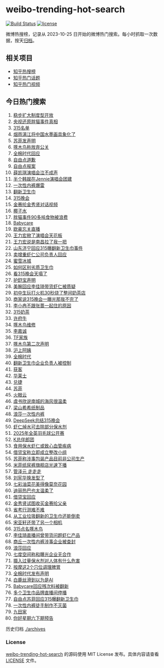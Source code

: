 # weibo-trending-hot-search

[![Build Status](https://github.com/justjavac/weibo-trending-hot-search/workflows/ci/badge.svg?branch=master)](https://github.com/justjavac/weibo-trending-hot-search/actions)
[![license](https://img.shields.io/github/license/justjavac/weibo-trending-hot-search)](https://github.com/justjavac/weibo-trending-hot-search/blob/master/LICENSE)

微博热搜榜，记录从 2023-10-25 日开始的微博热门搜索。每小时抓取一次数据，按天[归档](./archives)。

## 相关项目

- [知乎热搜榜](https://github.com/justjavac/zhihu-trending-top-search)
- [知乎热门话题](https://github.com/justjavac/zhihu-trending-hot-questions)
- [知乎热门视频](https://github.com/justjavac/zhihu-trending-hot-video)

## 今日热门搜索

<!-- BEGIN -->
<!-- 最后更新时间 Sun Mar 16 2025 04:23:29 GMT+0800 (China Standard Time) -->

1. [稳步扩大制度型开放](https://s.weibo.com//weibo?q=%23%E7%A8%B3%E6%AD%A5%E6%89%A9%E5%A4%A7%E5%88%B6%E5%BA%A6%E5%9E%8B%E5%BC%80%E6%94%BE%23&Refer=new_time)
1. [央视还原胖猫事件真相](https://s.weibo.com//weibo?q=%23%E5%A4%AE%E8%A7%86%E8%BF%98%E5%8E%9F%E8%83%96%E7%8C%AB%E4%BA%8B%E4%BB%B6%E7%9C%9F%E7%9B%B8%23&t=31&band_rank=17&Refer=top)
1. [315名单](https://s.weibo.com//weibo?q=315%E5%90%8D%E5%8D%95&t=31&band_rank=1&Refer=top)
1. [烟雨漓江将中国水墨画具象化了](https://s.weibo.com//weibo?q=%23%E7%83%9F%E9%9B%A8%E6%BC%93%E6%B1%9F%E5%B0%86%E4%B8%AD%E5%9B%BD%E6%B0%B4%E5%A2%A8%E7%94%BB%E5%85%B7%E8%B1%A1%E5%8C%96%E4%BA%86%23&t=31&band_rank=3&Refer=top)
1. [苏菲发声明](https://s.weibo.com//weibo?q=%23%E8%8B%8F%E8%8F%B2%E5%8F%91%E5%A3%B0%E6%98%8E%23&t=31&band_rank=5&Refer=top)
1. [啄木鸟称放弃公关](https://s.weibo.com//weibo?q=%23%E5%95%84%E6%9C%A8%E9%B8%9F%E7%A7%B0%E6%94%BE%E5%BC%83%E5%85%AC%E5%85%B3%23&t=31&band_rank=25&Refer=top)
1. [全棉时代回应](https://s.weibo.com//weibo?q=%23%E5%85%A8%E6%A3%89%E6%97%B6%E4%BB%A3%E5%9B%9E%E5%BA%94%23&t=31&band_rank=6&Refer=top)
1. [自由点道歉](https://s.weibo.com//weibo?q=%23%E8%87%AA%E7%94%B1%E7%82%B9%E9%81%93%E6%AD%89%23&t=31&band_rank=4&Refer=top)
1. [自由点报案](https://s.weibo.com//weibo?q=%23%E8%87%AA%E7%94%B1%E7%82%B9%E6%8A%A5%E6%A1%88%23&t=31&band_rank=23&Refer=top)
1. [薛凯琪演唱会泣不成声](https://s.weibo.com//weibo?q=%23%E8%96%9B%E5%87%AF%E7%90%AA%E6%BC%94%E5%94%B1%E4%BC%9A%E6%B3%A3%E4%B8%8D%E6%88%90%E5%A3%B0%23&t=31&band_rank=10&Refer=top)
1. [半个韩娱在Jennie演唱会团建](https://s.weibo.com//weibo?q=%23%E5%8D%8A%E4%B8%AA%E9%9F%A9%E5%A8%B1%E5%9C%A8Jennie%E6%BC%94%E5%94%B1%E4%BC%9A%E5%9B%A2%E5%BB%BA%23&t=31&band_rank=18&Refer=top)
1. [一次性内裤爆雷](https://s.weibo.com//weibo?q=%23%E4%B8%80%E6%AC%A1%E6%80%A7%E5%86%85%E8%A3%A4%E7%88%86%E9%9B%B7%23&t=31&band_rank=11&Refer=top)
1. [翻新卫生巾](https://s.weibo.com//weibo?q=%23%E7%BF%BB%E6%96%B0%E5%8D%AB%E7%94%9F%E5%B7%BE%23&t=31&band_rank=8&Refer=top)
1. [315晚会](https://s.weibo.com//weibo?q=%23315%E6%99%9A%E4%BC%9A%23&t=31&band_rank=15&Refer=top)
1. [金赛纶金秀贤对话视频](https://s.weibo.com//weibo?q=%23%E9%87%91%E8%B5%9B%E7%BA%B6%E9%87%91%E7%A7%80%E8%B4%A4%E5%AF%B9%E8%AF%9D%E8%A7%86%E9%A2%91%23&t=31&band_rank=31&Refer=top)
1. [椰子水](https://s.weibo.com//weibo?q=%E6%A4%B0%E5%AD%90%E6%B0%B4&t=31&band_rank=13&Refer=top)
1. [胖猫事件90多吨食物被浪费](https://s.weibo.com//weibo?q=%23%E8%83%96%E7%8C%AB%E4%BA%8B%E4%BB%B690%E5%A4%9A%E5%90%A8%E9%A3%9F%E7%89%A9%E8%A2%AB%E6%B5%AA%E8%B4%B9%23&t=31&band_rank=7&Refer=top)
1. [Babycare](https://s.weibo.com//weibo?q=Babycare&t=31&band_rank=45&Refer=top)
1. [欧豪忘关直播](https://s.weibo.com//weibo?q=%23%E6%AC%A7%E8%B1%AA%E5%BF%98%E5%85%B3%E7%9B%B4%E6%92%AD%23&t=31&band_rank=9&Refer=top)
1. [王力宏掀了演唱会天花板](https://s.weibo.com//weibo?q=%E7%8E%8B%E5%8A%9B%E5%AE%8F%E6%8E%80%E4%BA%86%E6%BC%94%E5%94%B1%E4%BC%9A%E5%A4%A9%E8%8A%B1%E6%9D%BF&t=31&band_rank=18&Refer=top)
1. [王力宏说是南昌拉了我一把](https://s.weibo.com//weibo?q=%23%E7%8E%8B%E5%8A%9B%E5%AE%8F%E8%AF%B4%E6%98%AF%E5%8D%97%E6%98%8C%E6%8B%89%E4%BA%86%E6%88%91%E4%B8%80%E6%8A%8A%23&t=31&band_rank=20&Refer=top)
1. [山东济宁回应315曝翻新卫生巾事件](https://s.weibo.com//weibo?q=%23%E5%B1%B1%E4%B8%9C%E6%B5%8E%E5%AE%81%E5%9B%9E%E5%BA%94315%E6%9B%9D%E7%BF%BB%E6%96%B0%E5%8D%AB%E7%94%9F%E5%B7%BE%E4%BA%8B%E4%BB%B6%23&t=31&band_rank=33&Refer=top)
1. [卖增重虾仁公司负责人回应](https://s.weibo.com//weibo?q=%23%E5%8D%96%E5%A2%9E%E9%87%8D%E8%99%BE%E4%BB%81%E5%85%AC%E5%8F%B8%E8%B4%9F%E8%B4%A3%E4%BA%BA%E5%9B%9E%E5%BA%94%23&t=31&band_rank=22&Refer=top)
1. [蜜雪冰城](https://s.weibo.com//weibo?q=%E8%9C%9C%E9%9B%AA%E5%86%B0%E5%9F%8E&t=31&band_rank=16&Refer=top)
1. [如何区别劣质卫生巾](https://s.weibo.com//weibo?q=%23%E5%A6%82%E4%BD%95%E5%8C%BA%E5%88%AB%E5%8A%A3%E8%B4%A8%E5%8D%AB%E7%94%9F%E5%B7%BE%23&t=31&band_rank=36&Refer=top)
1. [看315晚会天塌了](https://s.weibo.com//weibo?q=%E7%9C%8B315%E6%99%9A%E4%BC%9A%E5%A4%A9%E5%A1%8C%E4%BA%86&t=31&band_rank=28&Refer=top)
1. [护舒宝声明](https://s.weibo.com//weibo?q=%23%E6%8A%A4%E8%88%92%E5%AE%9D%E5%A3%B0%E6%98%8E%23&t=31&band_rank=12&Refer=top)
1. [美腕回应李佳琦带货虾仁被质疑](https://s.weibo.com//weibo?q=%23%E7%BE%8E%E8%85%95%E5%9B%9E%E5%BA%94%E6%9D%8E%E4%BD%B3%E7%90%A6%E5%B8%A6%E8%B4%A7%E8%99%BE%E4%BB%81%E8%A2%AB%E8%B4%A8%E7%96%91%23&t=31&band_rank=19&Refer=top)
1. [初中生玩打火机30秒烧了整间奶茶店](https://s.weibo.com//weibo?q=%23%E5%88%9D%E4%B8%AD%E7%94%9F%E7%8E%A9%E6%89%93%E7%81%AB%E6%9C%BA30%E7%A7%92%E7%83%A7%E4%BA%86%E6%95%B4%E9%97%B4%E5%A5%B6%E8%8C%B6%E5%BA%97%23&t=31&band_rank=29&Refer=top)
1. [商家说315晚会一曝光那我不完了](https://s.weibo.com//weibo?q=%23%E5%95%86%E5%AE%B6%E8%AF%B4315%E6%99%9A%E4%BC%9A%E4%B8%80%E6%9B%9D%E5%85%89%E9%82%A3%E6%88%91%E4%B8%8D%E5%AE%8C%E4%BA%86%23&t=31&band_rank=43&Refer=top)
1. [李小冉不跟张蔷一起住的原因](https://s.weibo.com//weibo?q=%E6%9D%8E%E5%B0%8F%E5%86%89%E4%B8%8D%E8%B7%9F%E5%BC%A0%E8%94%B7%E4%B8%80%E8%B5%B7%E4%BD%8F%E7%9A%84%E5%8E%9F%E5%9B%A0&t=31&band_rank=48&Refer=top)
1. [315奶茶](https://s.weibo.com//weibo?q=315%E5%A5%B6%E8%8C%B6&t=31&band_rank=22&Refer=top)
1. [许府牛](https://s.weibo.com//weibo?q=%E8%AE%B8%E5%BA%9C%E7%89%9B&t=31&band_rank=34&Refer=top)
1. [啄木鸟维修](https://s.weibo.com//weibo?q=%E5%95%84%E6%9C%A8%E9%B8%9F%E7%BB%B4%E4%BF%AE&t=31&band_rank=37&Refer=top)
1. [李嘉诚](https://s.weibo.com//weibo?q=%E6%9D%8E%E5%98%89%E8%AF%9A&t=31&band_rank=36&Refer=top)
1. [TF家族](https://s.weibo.com//weibo?q=TF%E5%AE%B6%E6%97%8F&t=31&band_rank=29&Refer=top)
1. [啄木鸟第二次声明](https://s.weibo.com//weibo?q=%23%E5%95%84%E6%9C%A8%E9%B8%9F%E7%AC%AC%E4%BA%8C%E6%AC%A1%E5%A3%B0%E6%98%8E%23&t=31&band_rank=31&Refer=top)
1. [沪上阿姨](https://s.weibo.com//weibo?q=%E6%B2%AA%E4%B8%8A%E9%98%BF%E5%A7%A8&t=31&band_rank=26&Refer=top)
1. [全棉时代](https://s.weibo.com//weibo?q=%E5%85%A8%E6%A3%89%E6%97%B6%E4%BB%A3&t=31&band_rank=2&Refer=top)
1. [翻新卫生巾企业负责人被控制](https://s.weibo.com//weibo?q=%23%E7%BF%BB%E6%96%B0%E5%8D%AB%E7%94%9F%E5%B7%BE%E4%BC%81%E4%B8%9A%E8%B4%9F%E8%B4%A3%E4%BA%BA%E8%A2%AB%E6%8E%A7%E5%88%B6%23&t=31&band_rank=23&Refer=top)
1. [获客](https://s.weibo.com//weibo?q=%E8%8E%B7%E5%AE%A2&t=31&band_rank=40&Refer=top)
1. [华莱士](https://s.weibo.com//weibo?q=%23%E5%8D%8E%E8%8E%B1%E5%A3%AB%23&t=31&band_rank=41&Refer=top)
1. [兑捷](https://s.weibo.com//weibo?q=%E5%85%91%E6%8D%B7&t=31&band_rank=42&Refer=top)
1. [苏菲](https://s.weibo.com//weibo?q=%E8%8B%8F%E8%8F%B2&t=31&band_rank=32&Refer=top)
1. [火眼云](https://s.weibo.com//weibo?q=%E7%81%AB%E7%9C%BC%E4%BA%91&t=31&band_rank=44&Refer=top)
1. [虞书欣说南城的海风很温柔](https://s.weibo.com//weibo?q=%23%E8%99%9E%E4%B9%A6%E6%AC%A3%E8%AF%B4%E5%8D%97%E5%9F%8E%E7%9A%84%E6%B5%B7%E9%A3%8E%E5%BE%88%E6%B8%A9%E6%9F%94%23&t=31&band_rank=46&Refer=top)
1. [梁山希希纸制品](https://s.weibo.com//weibo?q=%E6%A2%81%E5%B1%B1%E5%B8%8C%E5%B8%8C%E7%BA%B8%E5%88%B6%E5%93%81&t=31&band_rank=46&Refer=top)
1. [浪莎一次性内裤](https://s.weibo.com//weibo?q=%E6%B5%AA%E8%8E%8E%E4%B8%80%E6%AC%A1%E6%80%A7%E5%86%85%E8%A3%A4&t=31&band_rank=47&Refer=top)
1. [DeepSeek总结315晚会](https://s.weibo.com//weibo?q=%23DeepSeek%E6%80%BB%E7%BB%93315%E6%99%9A%E4%BC%9A%23&t=31&band_rank=48&Refer=top)
1. [虾仁焯水可去除部分保水剂](https://s.weibo.com//weibo?q=%23%E8%99%BE%E4%BB%81%E7%84%AF%E6%B0%B4%E5%8F%AF%E5%8E%BB%E9%99%A4%E9%83%A8%E5%88%86%E4%BF%9D%E6%B0%B4%E5%89%82%23&t=31&band_rank=49&Refer=top)
1. [2025年全英羽毛球公开赛](https://s.weibo.com//weibo?q=%232025%E5%B9%B4%E5%85%A8%E8%8B%B1%E7%BE%BD%E6%AF%9B%E7%90%83%E5%85%AC%E5%BC%80%E8%B5%9B%23&t=31&band_rank=50&Refer=top)
1. [K总伴郎团](https://s.weibo.com//weibo?q=%23K%E6%80%BB%E4%BC%B4%E9%83%8E%E5%9B%A2%23&t=31&band_rank=20&Refer=top)
1. [食用保水虾仁或致心血管疾病](https://s.weibo.com//weibo?q=%23%E9%A3%9F%E7%94%A8%E4%BF%9D%E6%B0%B4%E8%99%BE%E4%BB%81%E6%88%96%E8%87%B4%E5%BF%83%E8%A1%80%E7%AE%A1%E7%96%BE%E7%97%85%23&t=31&band_rank=21&Refer=top)
1. [借贷宝称立即成立整改小组](https://s.weibo.com//weibo?q=%23%E5%80%9F%E8%B4%B7%E5%AE%9D%E7%A7%B0%E7%AB%8B%E5%8D%B3%E6%88%90%E7%AB%8B%E6%95%B4%E6%94%B9%E5%B0%8F%E7%BB%84%23&t=31&band_rank=26&Refer=top)
1. [苏菲称涉事包装产品目前非公司生产](https://s.weibo.com//weibo?q=%23%E8%8B%8F%E8%8F%B2%E7%A7%B0%E6%B6%89%E4%BA%8B%E5%8C%85%E8%A3%85%E4%BA%A7%E5%93%81%E7%9B%AE%E5%89%8D%E9%9D%9E%E5%85%AC%E5%8F%B8%E7%94%9F%E4%BA%A7%23&t=31&band_rank=10&Refer=top)
1. [米菲纸尿裤旗舰店光速下播](https://s.weibo.com//weibo?q=%23%E7%B1%B3%E8%8F%B2%E7%BA%B8%E5%B0%BF%E8%A3%A4%E6%97%97%E8%88%B0%E5%BA%97%E5%85%89%E9%80%9F%E4%B8%8B%E6%92%AD%23&t=31&band_rank=31&Refer=top)
1. [管泽元 走走走](https://s.weibo.com//weibo?q=%E7%AE%A1%E6%B3%BD%E5%85%83%20%E8%B5%B0%E8%B5%B0%E8%B5%B0&t=31&band_rank=43&Refer=top)
1. [刘宪华换发型了](https://s.weibo.com//weibo?q=%E5%88%98%E5%AE%AA%E5%8D%8E%E6%8D%A2%E5%8F%91%E5%9E%8B%E4%BA%86&t=31&band_rank=29&Refer=top)
1. [七彩油菜花美得像莫奈花园](https://s.weibo.com//weibo?q=%23%E4%B8%83%E5%BD%A9%E6%B2%B9%E8%8F%9C%E8%8A%B1%E7%BE%8E%E5%BE%97%E5%83%8F%E8%8E%AB%E5%A5%88%E8%8A%B1%E5%9B%AD%23&t=31&band_rank=3&Refer=top)
1. [迪丽热巴也太温柔了](https://s.weibo.com//weibo?q=%E8%BF%AA%E4%B8%BD%E7%83%AD%E5%B7%B4%E4%B9%9F%E5%A4%AA%E6%B8%A9%E6%9F%94%E4%BA%86&t=31&band_rank=30&Refer=top)
1. [借贷宝回应](https://s.weibo.com//weibo?q=%23%E5%80%9F%E8%B4%B7%E5%AE%9D%E5%9B%9E%E5%BA%94%23&t=31&band_rank=42&Refer=top)
1. [金秀贤试图收买金赛纶父亲](https://s.weibo.com//weibo?q=%23%E9%87%91%E7%A7%80%E8%B4%A4%E8%AF%95%E5%9B%BE%E6%94%B6%E4%B9%B0%E9%87%91%E8%B5%9B%E7%BA%B6%E7%88%B6%E4%BA%B2%23&t=31&band_rank=24&Refer=top)
1. [省考行测难不难](https://s.weibo.com//weibo?q=%23%E7%9C%81%E8%80%83%E8%A1%8C%E6%B5%8B%E9%9A%BE%E4%B8%8D%E9%9A%BE%23&t=31&band_rank=46&Refer=top)
1. [从工业垃圾翻新的卫生巾还能倒卖](https://s.weibo.com//weibo?q=%23%E4%BB%8E%E5%B7%A5%E4%B8%9A%E5%9E%83%E5%9C%BE%E7%BF%BB%E6%96%B0%E7%9A%84%E5%8D%AB%E7%94%9F%E5%B7%BE%E8%BF%98%E8%83%BD%E5%80%92%E5%8D%96%23&t=31&band_rank=14&Refer=top)
1. [宋亚轩还带了另一个相机](https://s.weibo.com//weibo?q=%23%E5%AE%8B%E4%BA%9A%E8%BD%A9%E8%BF%98%E5%B8%A6%E4%BA%86%E5%8F%A6%E4%B8%80%E4%B8%AA%E7%9B%B8%E6%9C%BA%23&t=31&band_rank=30&Refer=top)
1. [315点名啄木鸟](https://s.weibo.com//weibo?q=%23315%E7%82%B9%E5%90%8D%E5%95%84%E6%9C%A8%E9%B8%9F%23&t=31&band_rank=35&Refer=top)
1. [李佳琦直播间曾带货问题虾仁产品](https://s.weibo.com//weibo?q=%23%E6%9D%8E%E4%BD%B3%E7%90%A6%E7%9B%B4%E6%92%AD%E9%97%B4%E6%9B%BE%E5%B8%A6%E8%B4%A7%E9%97%AE%E9%A2%98%E8%99%BE%E4%BB%81%E4%BA%A7%E5%93%81%23&t=31&band_rank=37&Refer=top)
1. [商丘一次性内裤涉事企业被查封](https://s.weibo.com//weibo?q=%23%E5%95%86%E4%B8%98%E4%B8%80%E6%AC%A1%E6%80%A7%E5%86%85%E8%A3%A4%E6%B6%89%E4%BA%8B%E4%BC%81%E4%B8%9A%E8%A2%AB%E6%9F%A5%E5%B0%81%23&t=31&band_rank=21&Refer=top)
1. [浪莎回应](https://s.weibo.com//weibo?q=%23%E6%B5%AA%E8%8E%8E%E5%9B%9E%E5%BA%94%23&t=31&band_rank=40&Refer=top)
1. [七度空间称和曝光企业无合作](https://s.weibo.com//weibo?q=%23%E4%B8%83%E5%BA%A6%E7%A9%BA%E9%97%B4%E7%A7%B0%E5%92%8C%E6%9B%9D%E5%85%89%E4%BC%81%E4%B8%9A%E6%97%A0%E5%90%88%E4%BD%9C%23&t=31&band_rank=27&Refer=top)
1. [摄入过量保水剂对人体有什么危害](https://s.weibo.com//weibo?q=%23%E6%91%84%E5%85%A5%E8%BF%87%E9%87%8F%E4%BF%9D%E6%B0%B4%E5%89%82%E5%AF%B9%E4%BA%BA%E4%BD%93%E6%9C%89%E4%BB%80%E4%B9%88%E5%8D%B1%E5%AE%B3%23&t=31&band_rank=49&Refer=top)
1. [按摩这2个穴位调理脾胃](https://s.weibo.com//weibo?q=%23%E6%8C%89%E6%91%A9%E8%BF%992%E4%B8%AA%E7%A9%B4%E4%BD%8D%E8%B0%83%E7%90%86%E8%84%BE%E8%83%83%23&t=31&band_rank=50&Refer=top)
1. [全棉时代发布声明](https://s.weibo.com//weibo?q=%23%E5%85%A8%E6%A3%89%E6%97%B6%E4%BB%A3%E5%8F%91%E5%B8%83%E5%A3%B0%E6%98%8E%23&t=31&band_rank=20&Refer=top)
1. [白鹿丝滑到以为是AI](https://s.weibo.com//weibo?q=%E7%99%BD%E9%B9%BF%E4%B8%9D%E6%BB%91%E5%88%B0%E4%BB%A5%E4%B8%BA%E6%98%AFAI&t=31&band_rank=30&Refer=top)
1. [Babycare回应残次料被翻新](https://s.weibo.com//weibo?q=%23Babycare%E5%9B%9E%E5%BA%94%E6%AE%8B%E6%AC%A1%E6%96%99%E8%A2%AB%E7%BF%BB%E6%96%B0%23&t=31&band_rank=38&Refer=top)
1. [多个卫生巾品牌直播间停播](https://s.weibo.com//weibo?q=%23%E5%A4%9A%E4%B8%AA%E5%8D%AB%E7%94%9F%E5%B7%BE%E5%93%81%E7%89%8C%E7%9B%B4%E6%92%AD%E9%97%B4%E5%81%9C%E6%92%AD%23&t=31&band_rank=39&Refer=top)
1. [自由点苏菲回应315曝翻新卫生巾](https://s.weibo.com//weibo?q=%23%E8%87%AA%E7%94%B1%E7%82%B9%E8%8B%8F%E8%8F%B2%E5%9B%9E%E5%BA%94315%E6%9B%9D%E7%BF%BB%E6%96%B0%E5%8D%AB%E7%94%9F%E5%B7%BE%23&t=31&band_rank=40&Refer=top)
1. [一次性内裤徒手制作不灭菌](https://s.weibo.com//weibo?q=%23%E4%B8%80%E6%AC%A1%E6%80%A7%E5%86%85%E8%A3%A4%E5%BE%92%E6%89%8B%E5%88%B6%E4%BD%9C%E4%B8%8D%E7%81%AD%E8%8F%8C%23&t=31&band_rank=44&Refer=top)
1. [九田家](https://s.weibo.com//weibo?q=%E4%B9%9D%E7%94%B0%E5%AE%B6&t=31&band_rank=46&Refer=top)
1. [你好星期六下期预告](https://s.weibo.com//weibo?q=%23%E4%BD%A0%E5%A5%BD%E6%98%9F%E6%9C%9F%E5%85%AD%E4%B8%8B%E6%9C%9F%E9%A2%84%E5%91%8A%23&t=31&band_rank=47&Refer=top)

<!-- END -->

历史归档 [./archives](./archives)

### License

[weibo-trending-hot-search](https://github.com/justjavac/weibo-trending-hot-search) 的源码使用 MIT License
发布。具体内容请查看 [LICENSE](./LICENSE) 文件。
